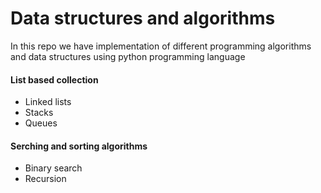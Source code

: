 
# Data structures and algorithms

In this repo we have implementation of different programming algorithms and data structures using python programming language

#### List based collection
- Linked lists
- Stacks
- Queues

#### Serching and sorting algorithms
- Binary search
- Recursion
